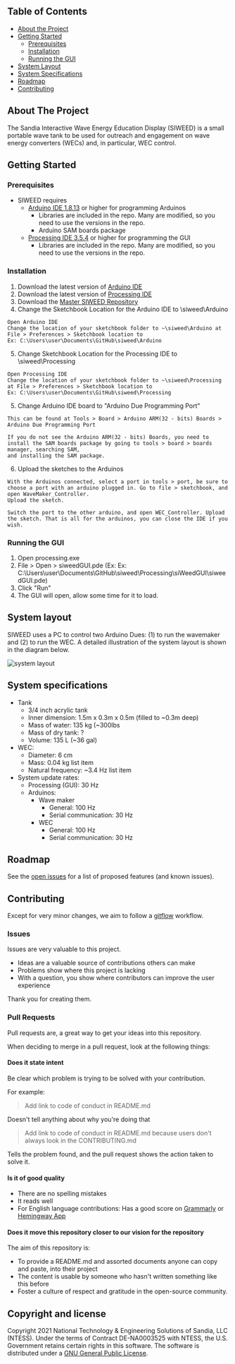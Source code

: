 <!-- TABLE OF CONTENTS -->
## Table of Contents

* [About the Project](#about-the-project)
* [Getting Started](#getting-started)
  * [Prerequisites](#prerequisites)
  * [Installation](#installation)
  *	[Running the GUI](#running-the-gui)
* [System Layout](#System-layout)
* [System Specifications](#System-Specifications)
* [Roadmap](#roadmap)
* [Contributing](#contributing)


<!-- ABOUT THE PROJECT -->
## About The Project

The Sandia Interactive Wave Energy Education Display (SIWEED) is a small portable wave tank to be used for outreach and engagement on wave energy converters (WECs) and, in particular, WEC control.


<!-- GETTING STARTED -->
## Getting Started

### Prerequisites
- SIWEED requires 
	- [Arduino IDE 1.8.13](https://www.arduino.cc/en/main/software) or higher for programming Arduinos
		- Libraries are included in the repo. Many are modified, so you need to use the versions in the repo.
		- Arduino SAM boards package
	- [Processing IDE 3.5.4](https://processing.org/download/) or higher for programming the GUI
		- Libraries are included in the repo. Many are modified, so you need to use the versions in the repo.


### Installation

1. Download the latest version of [Arduino IDE](https://www.arduino.cc/en/main/software) 
2. Download the latest version of [Processing IDE](https://processing.org/download/)
3. Download the [Master SIWEED Repository](https://github.com/SNL-WaterPower/siweed/tree/master)
4. Change the Sketchbook Location for the Arduino IDE to \siweed\Arduino
```
Open Arduino IDE
Change the location of your sketchbook folder to ~\siweed\Arduino at File > Preferences > Sketchbook location to 
Ex: C:\Users\user\Documents\GitHub\siweed\Arduino
```
5. Change Sketchbook Location for the Processing IDE to \siweed\Processing
```
Open Processing IDE
Change the location of your sketchbook folder to ~\siweed\Processing at File > Preferences > Sketchbook location to 
Ex: C:\Users\user\Documents\GitHub\siweed\Processing
```
5. Change Arduino IDE board to "Arduino Due Programming Port"
```
This can be found at Tools > Board > Arduino ARM(32 - bits) Boards > Arduino Due Programming Port

If you do not see the Arduino ARM(32 - bits) Boards, you need to install the SAM boards package by going to tools > board > boards manager, searching SAM, 
and installing the SAM package.
```
6. Upload the sketches to the Arduinos
```
With the Arduinos connected, select a port in tools > port, be sure to choose a port with an arduino plugged in. Go to file > sketchbook, and open WaveMaker_Controller.
Upload the sketch. 

Switch the port to the other arduino, and open WEC_Controller. Upload the sketch. That is all for the arduinos, you can close the IDE if you wish.
```
<!-- Running the GUI -->
### Running the GUI
1. Open processing.exe 
2. File > Open > siweedGUI.pde (Ex: Ex: C:\Users\user\Documents\GitHub\siweed\Processing\siWeedGUI\siweedGUI.pde)
3. Click "Run"
4. The GUI will open, allow some time for it to load. 

<!-- System layout -->
## System layout
SIWEED uses a PC to control two Arduino Dues: (1) to run the wavemaker and (2) to run the WEC.
A detailed illustration of the system layout is shown in the diagram below.

![system layout](https://github.com/SNL-WaterPower/siweed/blob/develop/documentation/diagrams/systemLayoutPNG.png)
<!-- System Specifications -->
## System specifications
 - Tank
 	- 3/4 inch acrylic tank
 	- Inner dimension: 1.5m x 0.3m x 0.5m (filled to ~0.3m deep)
 	- Mass of water: 135 kg (~300lbs
 	- Mass of dry tank: ?
 	- Volume: 135 L (~36 gal)
 - WEC: 
 	- Diameter: 6 cm
   	- Mass: 0.04 kg list item
   	- Natural frequency: ~3.4 Hz list item
 - System update rates:
 	- Processing (GUI): 30 Hz
 	- Arduinos:
 		- Wave maker
 			- General: 100 Hz
 			- Serial communication: 30 Hz
 		- WEC
 			- General: 100 Hz
 			- Serial communication: 30 Hz


<!-- ROADMAP -->
## Roadmap

See the [open issues](https://github.com/SNL-WaterPower/siweed/issues) for a list of proposed features (and known issues).

<!-- CONTRIBUTING -->
## Contributing

Except for very minor changes, we aim to follow a [gitflow](https://www.atlassian.com/git/tutorials/comparing-workflows/gitflow-workflow) workflow.

### Issues

Issues are very valuable to this project.

* Ideas are a valuable source of contributions others can make
* Problems show where this project is lacking
* With a question, you show where contributors can improve the user experience

Thank you for creating them.

### Pull Requests

Pull requests are, a great way to get your ideas into this repository.

When deciding to merge in a pull request, look at the following things:

#### Does it state intent

Be clear which problem is trying to be solved with your contribution.

For example:

> Add link to code of conduct in README.md

Doesn't tell anything about why you're doing that

> Add link to code of conduct in README.md because users don't always look in the CONTRIBUTING.md

Tells the problem found, and the pull request shows the action taken to solve it.


#### Is it of good quality

* There are no spelling mistakes
* It reads well
* For English language contributions: Has a good score on [Grammarly](grammarly.com) or [Hemingway App](http://www.hemingwayapp.com/)

#### Does it move this repository closer to our vision for the repository

The aim of this repository is:

* To provide a README.md and assorted documents anyone can copy and paste, into their project
* The content is usable by someone who hasn't written something like this before
* Foster a culture of respect and gratitude in the open-source community.


## Copyright and license
Copyright 2021 National Technology & Engineering Solutions of Sandia, LLC (NTESS).
Under the terms of Contract DE-NA0003525 with NTESS, the U.S. Government retains certain rights in this software.
The software is distributed under a [GNU General Public License](COPYING).
